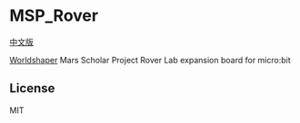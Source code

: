# MSP_Rover
[中文版](README_zh.md)

[Worldshaper](http://www.worldshaper.cn) Mars Scholar Project Rover Lab expansion board for micro:bit

## License
MIT
